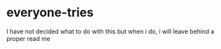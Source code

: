# everyone-tries
I have not decided what to do with this but when i do, i will leave behind a proper read me
